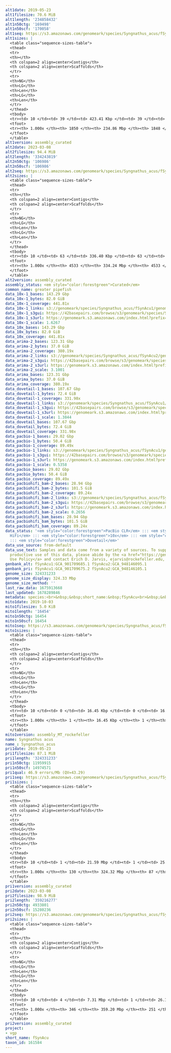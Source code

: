 ```yaml
---
alt1date: 2019-05-23
alt1filesize: 70.6 MiB
alt1length: '234858432'
alt1n50ctg: '169498'
alt1n50scf: '170058'
alt1seq: https://s3.amazonaws.com/genomeark/species/Syngnathus_acus/fSynAcu1/assembly_curated/fSynAcu1.alt.cur.20190523.fasta.gz
alt1sizes: |
  <table class="sequence-sizes-table">
  <thead>
  <tr>
  <th></th>
  <th colspan=2 align=center>Contigs</th>
  <th colspan=2 align=center>Scaffolds</th>
  </tr>
  <tr>
  <th>NG</th>
  <th>LG</th>
  <th>Len</th>
  <th>LG</th>
  <th>Len</th>
  </tr>
  </thead>
  <tbody>
  <tr><td> 10 </td><td> 39 </td><td> 423.41 Kbp </td><td> 39 </td><td> 423.41 Kbp </td></tr><tr><td> 20 </td><td> 102 </td><td> 326.76 Kbp </td><td> 102 </td><td> 326.76 Kbp </td></tr><tr><td> 30 </td><td> 182 </td><td> 262.91 Kbp </td><td> 182 </td><td> 262.91 Kbp </td></tr><tr><td> 40 </td><td> 283 </td><td> 211.92 Kbp </td><td> 283 </td><td> 212.28 Kbp </td></tr><tr style="background-color:#cccccc;"><td> 50 </td><td> 406 </td><td> 169.50 Kbp </td><td> 406 </td><td> 170.06 Kbp </td></tr><tr><td> 60 </td><td> 560 </td><td> 138.94 Kbp </td><td> 559 </td><td> 139.50 Kbp </td></tr><tr><td> 70 </td><td> 749 </td><td> 111.39 Kbp </td><td> 748 </td><td> 111.88 Kbp </td></tr><tr><td> 80 </td><td> 985 </td><td> 89.40 Kbp </td><td> 983 </td><td> 89.52 Kbp </td></tr><tr><td> 90 </td><td> 1288 </td><td> 65.63 Kbp </td><td> 1286 </td><td> 65.63 Kbp </td></tr><tr><td> 100 </td><td> 1849 </td><td> 160  bp </td><td> 1847 </td><td> 160  bp </td></tr></tbody>
  <tfoot>
  <tr><th> 1.000x </th><th> 1850 </th><th> 234.86 Mbp </th><th> 1848 </th><th> 234.86 Mbp </th></tr>
  </tfoot>
  </table>
alt1version: assembly_curated
alt2date: 2023-03-08
alt2filesize: 94.4 MiB
alt2length: '334243819'
alt2n50ctg: '106986'
alt2n50scf: '106986'
alt2seq: https://s3.amazonaws.com/genomeark/species/Syngnathus_acus/fSynAcu2/assembly_curated/fSynAcu2.alt.cur.20230308.fasta.gz
alt2sizes: |
  <table class="sequence-sizes-table">
  <thead>
  <tr>
  <th></th>
  <th colspan=2 align=center>Contigs</th>
  <th colspan=2 align=center>Scaffolds</th>
  </tr>
  <tr>
  <th>NG</th>
  <th>LG</th>
  <th>Len</th>
  <th>LG</th>
  <th>Len</th>
  </tr>
  </thead>
  <tbody>
  <tr><td> 10 </td><td> 63 </td><td> 336.40 Kbp </td><td> 63 </td><td> 336.40 Kbp </td></tr><tr><td> 20 </td><td> 188 </td><td> 225.53 Kbp </td><td> 188 </td><td> 225.53 Kbp </td></tr><tr><td> 30 </td><td> 361 </td><td> 170.13 Kbp </td><td> 361 </td><td> 170.13 Kbp </td></tr><tr><td> 40 </td><td> 580 </td><td> 136.13 Kbp </td><td> 580 </td><td> 136.13 Kbp </td></tr><tr style="background-color:#cccccc;"><td> 50 </td><td> 858 </td><td> 106.99 Kbp </td><td> 858 </td><td> 106.99 Kbp </td></tr><tr><td> 60 </td><td> 1214 </td><td> 81.92 Kbp </td><td> 1214 </td><td> 81.92 Kbp </td></tr><tr><td> 70 </td><td> 1678 </td><td> 63.68 Kbp </td><td> 1678 </td><td> 63.68 Kbp </td></tr><tr><td> 80 </td><td> 2296 </td><td> 46.10 Kbp </td><td> 2296 </td><td> 46.10 Kbp </td></tr><tr><td> 90 </td><td> 3156 </td><td> 33.07 Kbp </td><td> 3156 </td><td> 33.07 Kbp </td></tr><tr><td> 100 </td><td> 4532 </td><td> 8.36 Kbp </td><td> 4532 </td><td> 8.36 Kbp </td></tr></tbody>
  <tfoot>
  <tr><th> 1.000x </th><th> 4533 </th><th> 334.24 Mbp </th><th> 4533 </th><th> 334.24 Mbp </th></tr>
  </tfoot>
  </table>
alt2version: assembly_curated
assembly_status: <em style="color:forestgreen">Curated</em>
common_name: greater pipefish
data_10x-1_bases: 143.29 Gbp
data_10x-1_bytes: 82.0 GiB
data_10x-1_coverage: 441.81x
data_10x-1_links: s3://genomeark/species/Syngnathus_acus/fSynAcu1/genomic_data/10x/<br>
data_10x-1_s3gui: https://42basepairs.com/browse/s3/genomeark/species/Syngnathus_acus/fSynAcu1/genomic_data/10x/
data_10x-1_s3url: https://genomeark.s3.amazonaws.com/index.html?prefix=species/Syngnathus_acus/fSynAcu1/genomic_data/10x/
data_10x-1_scale: 1.6267
data_10x_bases: 143.29 Gbp
data_10x_bytes: 82.0 GiB
data_10x_coverage: 441.81x
data_arima-2_bases: 123.31 Gbp
data_arima-2_bytes: 37.0 GiB
data_arima-2_coverage: 380.19x
data_arima-2_links: s3://genomeark/species/Syngnathus_acus/fSynAcu2/genomic_data/arima/<br>
data_arima-2_s3gui: https://42basepairs.com/browse/s3/genomeark/species/Syngnathus_acus/fSynAcu2/genomic_data/arima/
data_arima-2_s3url: https://genomeark.s3.amazonaws.com/index.html?prefix=species/Syngnathus_acus/fSynAcu2/genomic_data/arima/
data_arima-2_scale: 3.1001
data_arima_bases: 123.31 Gbp
data_arima_bytes: 37.0 GiB
data_arima_coverage: 380.19x
data_dovetail-1_bases: 107.67 Gbp
data_dovetail-1_bytes: 72.4 GiB
data_dovetail-1_coverage: 331.98x
data_dovetail-1_links: s3://genomeark/species/Syngnathus_acus/fSynAcu1/genomic_data/dovetail/<br>
data_dovetail-1_s3gui: https://42basepairs.com/browse/s3/genomeark/species/Syngnathus_acus/fSynAcu1/genomic_data/dovetail/
data_dovetail-1_s3url: https://genomeark.s3.amazonaws.com/index.html?prefix=species/Syngnathus_acus/fSynAcu1/genomic_data/dovetail/
data_dovetail-1_scale: 1.3844
data_dovetail_bases: 107.67 Gbp
data_dovetail_bytes: 72.4 GiB
data_dovetail_coverage: 331.98x
data_pacbio-1_bases: 29.02 Gbp
data_pacbio-1_bytes: 50.4 GiB
data_pacbio-1_coverage: 89.49x
data_pacbio-1_links: s3://genomeark/species/Syngnathus_acus/fSynAcu1/genomic_data/pacbio/<br>
data_pacbio-1_s3gui: https://42basepairs.com/browse/s3/genomeark/species/Syngnathus_acus/fSynAcu1/genomic_data/pacbio/
data_pacbio-1_s3url: https://genomeark.s3.amazonaws.com/index.html?prefix=species/Syngnathus_acus/fSynAcu1/genomic_data/pacbio/
data_pacbio-1_scale: 0.5358
data_pacbio_bases: 29.02 Gbp
data_pacbio_bytes: 50.4 GiB
data_pacbio_coverage: 89.49x
data_pacbiohifi_bam-2_bases: 28.94 Gbp
data_pacbiohifi_bam-2_bytes: 101.5 GiB
data_pacbiohifi_bam-2_coverage: 89.24x
data_pacbiohifi_bam-2_links: s3://genomeark/species/Syngnathus_acus/fSynAcu2/genomic_data/pacbio_hifi/<br>
data_pacbiohifi_bam-2_s3gui: https://42basepairs.com/browse/s3/genomeark/species/Syngnathus_acus/fSynAcu2/genomic_data/pacbio_hifi/
data_pacbiohifi_bam-2_s3url: https://genomeark.s3.amazonaws.com/index.html?prefix=species/Syngnathus_acus/fSynAcu2/genomic_data/pacbio_hifi/
data_pacbiohifi_bam-2_scale: 0.2656
data_pacbiohifi_bam_bases: 28.94 Gbp
data_pacbiohifi_bam_bytes: 101.5 GiB
data_pacbiohifi_bam_coverage: 89.24x
data_status: '<em style="color:forestgreen">PacBio CLR</em> ::: <em style="color:forestgreen">PacBio
  HiFi</em> ::: <em style="color:forestgreen">10x</em> ::: <em style="color:forestgreen">Arima</em>
  ::: <em style="color:forestgreen">Dovetail</em>'
data_use_source: from-default
data_use_text: Samples and data come from a variety of sources. To support fair and
  productive use of this data, please abide by the <a href="https://genome10k.soe.ucsc.edu/data-use-policies/">Data
  Use Policy</a> and contact Erich D. Jarvis, ejarvis@rockefeller.edu, with any questions.
genbank_alt: fSynAcu1:GCA_901709685.1 fSynAcu2:GCA_948146095.1
genbank_pri: fSynAcu1:GCA_901709675.2 fSynAcu2:GCA_948146105.1
genome_size: 324331233
genome_size_display: 324.33 Mbp
genome_size_method: ''
last_raw_data: 1675913668
last_updated: 1678289846
metadata: species:<br>&nbsp;&nbsp;short_name:&nbsp;fSynAcu<br>&nbsp;&nbsp;name:&nbsp;Syngnathus&nbsp;acus<br>&nbsp;&nbsp;taxon_id:&nbsp;161584<br>&nbsp;&nbsp;common_name:&nbsp;greater&nbsp;pipefish<br>&nbsp;&nbsp;order:<br>&nbsp;&nbsp;&nbsp;&nbsp;name:&nbsp;Syngnathiformes<br>&nbsp;&nbsp;family:<br>&nbsp;&nbsp;&nbsp;&nbsp;name:&nbsp;Syngnathidae<br>&nbsp;&nbsp;individuals:<br>&nbsp;&nbsp;&nbsp;&nbsp;-&nbsp;short_name:&nbsp;fSynAcu1<br>&nbsp;&nbsp;&nbsp;&nbsp;&nbsp;&nbsp;biosample_id:&nbsp;SAMEA104381750<br>&nbsp;&nbsp;&nbsp;&nbsp;&nbsp;&nbsp;sex:<br>&nbsp;&nbsp;&nbsp;&nbsp;-&nbsp;short_name:&nbsp;fSynAcu2<br>&nbsp;&nbsp;&nbsp;&nbsp;&nbsp;&nbsp;biosample_id:&nbsp;SAMEA13854528<br>&nbsp;&nbsp;&nbsp;&nbsp;&nbsp;&nbsp;sex:<br>&nbsp;&nbsp;genome_size:<br>&nbsp;&nbsp;genome_size_method:<br>&nbsp;&nbsp;project:&nbsp;[&nbsp;vgp&nbsp;]<br>
mito1date: 2019-10-03
mito1filesize: 5.0 KiB
mito1length: '16454'
mito1n50ctg: 16454
mito1n50scf: 16454
mito1seq: https://s3.amazonaws.com/genomeark/species/Syngnathus_acus/fSynAcu1/assembly_MT_rockefeller/fSynAcu1.MT.20191003.fasta.gz
mito1sizes: |
  <table class="sequence-sizes-table">
  <thead>
  <tr>
  <th></th>
  <th colspan=2 align=center>Contigs</th>
  <th colspan=2 align=center>Scaffolds</th>
  </tr>
  <tr>
  <th>NG</th>
  <th>LG</th>
  <th>Len</th>
  <th>LG</th>
  <th>Len</th>
  </tr>
  </thead>
  <tbody>
  <tr><td> 10 </td><td> 0 </td><td> 16.45 Kbp </td><td> 0 </td><td> 16.45 Kbp </td></tr><tr><td> 20 </td><td> 0 </td><td> 16.45 Kbp </td><td> 0 </td><td> 16.45 Kbp </td></tr><tr><td> 30 </td><td> 0 </td><td> 16.45 Kbp </td><td> 0 </td><td> 16.45 Kbp </td></tr><tr><td> 40 </td><td> 0 </td><td> 16.45 Kbp </td><td> 0 </td><td> 16.45 Kbp </td></tr><tr style="background-color:#cccccc;"><td> 50 </td><td> 0 </td><td style="background-color:#ff8888;"> 16.45 Kbp </td><td> 0 </td><td style="background-color:#ff8888;"> 16.45 Kbp </td></tr><tr><td> 60 </td><td> 0 </td><td> 16.45 Kbp </td><td> 0 </td><td> 16.45 Kbp </td></tr><tr><td> 70 </td><td> 0 </td><td> 16.45 Kbp </td><td> 0 </td><td> 16.45 Kbp </td></tr><tr><td> 80 </td><td> 0 </td><td> 16.45 Kbp </td><td> 0 </td><td> 16.45 Kbp </td></tr><tr><td> 90 </td><td> 0 </td><td> 16.45 Kbp </td><td> 0 </td><td> 16.45 Kbp </td></tr><tr><td> 100 </td><td> 0 </td><td> 16.45 Kbp </td><td> 0 </td><td> 16.45 Kbp </td></tr></tbody>
  <tfoot>
  <tr><th> 1.000x </th><th> 1 </th><th> 16.45 Kbp </th><th> 1 </th><th> 16.45 Kbp </th></tr>
  </tfoot>
  </table>
mito1version: assembly_MT_rockefeller
name: Syngnathus acus
name_: Syngnathus_acus
pri1date: 2019-05-23
pri1filesize: 87.1 MiB
pri1length: '324331233'
pri1n50ctg: 11959915
pri1n50scf: 14974571
pri1qual: 46.9 errors/Mb (QV=43.29)
pri1seq: https://s3.amazonaws.com/genomeark/species/Syngnathus_acus/fSynAcu1/assembly_curated/fSynAcu1.pri.cur.20190523.fasta.gz
pri1sizes: |
  <table class="sequence-sizes-table">
  <thead>
  <tr>
  <th></th>
  <th colspan=2 align=center>Contigs</th>
  <th colspan=2 align=center>Scaffolds</th>
  </tr>
  <tr>
  <th>NG</th>
  <th>LG</th>
  <th>Len</th>
  <th>LG</th>
  <th>Len</th>
  </tr>
  </thead>
  <tbody>
  <tr><td> 10 </td><td> 1 </td><td> 21.59 Mbp </td><td> 1 </td><td> 25.82 Mbp </td></tr><tr><td> 20 </td><td> 2 </td><td> 20.01 Mbp </td><td> 2 </td><td> 21.53 Mbp </td></tr><tr><td> 30 </td><td> 5 </td><td> 14.54 Mbp </td><td> 4 </td><td> 18.45 Mbp </td></tr><tr><td> 40 </td><td> 7 </td><td> 12.36 Mbp </td><td> 5 </td><td> 17.68 Mbp </td></tr><tr style="background-color:#cccccc;"><td> 50 </td><td> 10 </td><td style="background-color:#88ff88;"> 11.96 Mbp </td><td> 7 </td><td style="background-color:#88ff88;"> 14.97 Mbp </td></tr><tr><td> 60 </td><td> 12 </td><td> 11.04 Mbp </td><td> 10 </td><td> 14.38 Mbp </td></tr><tr><td> 70 </td><td> 16 </td><td> 8.69 Mbp </td><td> 12 </td><td> 12.11 Mbp </td></tr><tr><td> 80 </td><td> 20 </td><td> 7.08 Mbp </td><td> 15 </td><td> 10.59 Mbp </td></tr><tr><td> 90 </td><td> 25 </td><td> 5.33 Mbp </td><td> 18 </td><td> 8.88 Mbp </td></tr><tr><td> 100 </td><td> 129 </td><td> 3.53 Kbp </td><td> 86 </td><td> 28.06 Kbp </td></tr></tbody>
  <tfoot>
  <tr><th> 1.000x </th><th> 130 </th><th> 324.32 Mbp </th><th> 87 </th><th> 324.33 Mbp </th></tr>
  </tfoot>
  </table>
pri1version: assembly_curated
pri2date: 2023-03-08
pri2filesize: 98.9 MiB
pri2length: '359216277'
pri2n50ctg: 4933801
pri2n50scf: 15280236
pri2seq: https://s3.amazonaws.com/genomeark/species/Syngnathus_acus/fSynAcu2/assembly_curated/fSynAcu2.pri.cur.20230308.fasta.gz
pri2sizes: |
  <table class="sequence-sizes-table">
  <thead>
  <tr>
  <th></th>
  <th colspan=2 align=center>Contigs</th>
  <th colspan=2 align=center>Scaffolds</th>
  </tr>
  <tr>
  <th>NG</th>
  <th>LG</th>
  <th>Len</th>
  <th>LG</th>
  <th>Len</th>
  </tr>
  </thead>
  <tbody>
  <tr><td> 10 </td><td> 4 </td><td> 7.31 Mbp </td><td> 1 </td><td> 26.17 Mbp </td></tr><tr><td> 20 </td><td> 9 </td><td> 6.45 Mbp </td><td> 2 </td><td> 22.32 Mbp </td></tr><tr><td> 30 </td><td> 14 </td><td> 5.92 Mbp </td><td> 4 </td><td> 18.93 Mbp </td></tr><tr><td> 40 </td><td> 21 </td><td> 5.36 Mbp </td><td> 6 </td><td> 17.52 Mbp </td></tr><tr style="background-color:#cccccc;"><td> 50 </td><td> 28 </td><td style="background-color:#88ff88;"> 4.93 Mbp </td><td> 8 </td><td style="background-color:#88ff88;"> 15.28 Mbp </td></tr><tr><td> 60 </td><td> 36 </td><td> 3.59 Mbp </td><td> 11 </td><td> 13.90 Mbp </td></tr><tr><td> 70 </td><td> 47 </td><td> 3.03 Mbp </td><td> 13 </td><td> 12.68 Mbp </td></tr><tr><td> 80 </td><td> 61 </td><td> 2.12 Mbp </td><td> 17 </td><td> 10.14 Mbp </td></tr><tr><td> 90 </td><td> 87 </td><td> 0.96 Mbp </td><td> 20 </td><td> 8.59 Mbp </td></tr><tr><td> 100 </td><td> 345 </td><td> 1.00 Kbp </td><td> 250 </td><td> 1.00 Kbp </td></tr></tbody>
  <tfoot>
  <tr><th> 1.000x </th><th> 346 </th><th> 359.20 Mbp </th><th> 251 </th><th> 359.22 Mbp </th></tr>
  </tfoot>
  </table>
pri2version: assembly_curated
project:
- vgp
short_name: fSynAcu
taxon_id: 161584
---
```

